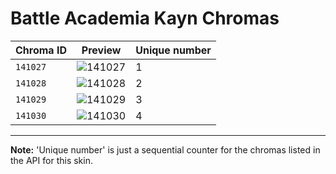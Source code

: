 # Battle Academia Kayn Chromas

| Chroma ID | Preview | Unique number |
|---|---|---|
| `141027` | ![141027](https://raw.communitydragon.org/latest/plugins/rcp-be-lol-game-data/global/default/v1/champion-chroma-images/141/141027.png) | 1 |
| `141028` | ![141028](https://raw.communitydragon.org/latest/plugins/rcp-be-lol-game-data/global/default/v1/champion-chroma-images/141/141028.png) | 2 |
| `141029` | ![141029](https://raw.communitydragon.org/latest/plugins/rcp-be-lol-game-data/global/default/v1/champion-chroma-images/141/141029.png) | 3 |
| `141030` | ![141030](https://raw.communitydragon.org/latest/plugins/rcp-be-lol-game-data/global/default/v1/champion-chroma-images/141/141030.png) | 4 |

---

**Note:** 'Unique number' is just a sequential counter for the chromas listed in the API for this skin.